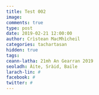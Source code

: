 ```yaml
---
title: Test 002
image:
comments: true
type: post
date: 2019-02-21 12:00:00
author: Crìstean MacMhìcheil
categories: tachartasan
hidden: true
tags:
ceann-latha: 21mh An Gearran 2019
seoladh: Àite, Sràid, Baile
larach-lin: #
facebook: #
twitter: #
---
```

